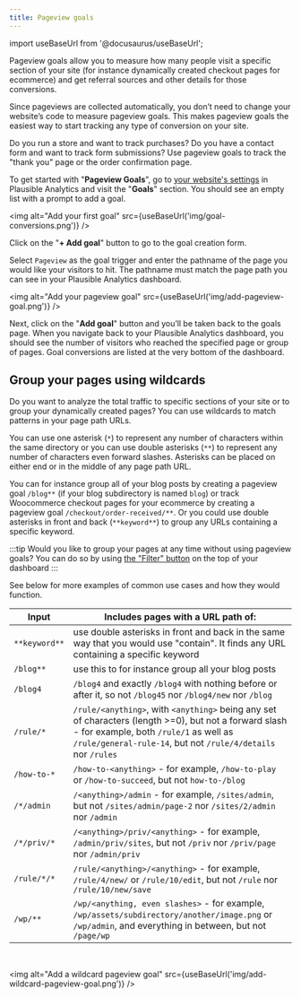 ```yaml
---
title: Pageview goals
---
```


import useBaseUrl from '@docusaurus/useBaseUrl';

Pageview goals allow you to measure how many people visit a specific section of your site (for instance dynamically created checkout pages for ecommerce) and get referral sources and other details for those conversions. 

Since pageviews are collected automatically, you don’t need to change your website’s code to measure pageview goals. This makes pageview goals the easiest way to start tracking any type of conversion on your site. 

Do you run a store and want to track purchases? Do you have a contact form and want to track form submissions? Use pageview goals to track the "thank you" page or the order confirmation page.

To get started with "**Pageview Goals**", go to [your website's settings](website-settings.md) in Plausible Analytics and visit the "**Goals**" section. You should see an empty list with a prompt to add a goal.

<img alt="Add your first goal" src={useBaseUrl('img/goal-conversions.png')} />

Click on the "**+ Add goal**" button to go to the goal creation form.

Select `Pageview` as the goal trigger and enter the pathname of the page you would like your visitors to hit. The pathname must match the page path you can see in your Plausible Analytics dashboard.

<img alt="Add your pageview goal" src={useBaseUrl('img/add-pageview-goal.png')} />

Next, click on the "**Add goal**" button and you’ll be taken back to the goals page. When you navigate back to your Plausible Analytics dashboard, you should see the number of visitors who reached the specified page or group of pages. Goal conversions are listed at the very bottom of the dashboard.

## Group your pages using wildcards

Do you want to analyze the total traffic to specific sections of your site or to group your dynamically created pages? You can use wildcards to match patterns in your page path URLs.

You can use one asterisk (`*`) to represent any number of characters within the same directory or you can use double asterisks (`**`) to represent any number of characters even forward slashes. Asterisks can be placed on either end or in the middle of any page path URL.

You can for instance group all of your blog posts by creating a pageview goal `/blog**` (if your blog subdirectory is named `blog`) or track Woocommerce checkout pages for your ecommerce by creating a pageview goal `/checkout/order-received/**`. Or you could use double asterisks in front and back (`**keyword**`) to group any URLs containing a specific keyword.

:::tip Would you like to group your pages at any time without using pageview goals?
You can do so by using [the "Filter" button](filters-segments.md) on the top of your dashboard
:::

See below for more examples of common use cases and how they would function.

| Input | Includes pages with a URL path of: |
| ------------- | ------------- |
| `**keyword**` | use double asterisks in front and back in the same way that you would use "contain". It finds any URL containing a specific keyword |
| `/blog**` | use this to for instance group all your blog posts |
| `/blog4` | `/blog4` and exactly `/blog4` with nothing before or after it, so not `/blog45` nor `/blog4/new` nor `/blog` |
| `/rule/*` | `/rule/<anything>`, with `<anything>` being any set of characters (length >=0), but not a forward slash - for example, both `/rule/1` as well as `/rule/general-rule-14`, but not `/rule/4/details` nor `/rules` |
| `/how-to-*` | `/how-to-<anything>` - for example, `/how-to-play` or `/how-to-succeed`, but not `how-to-/blog` |
| `/*/admin` | `/<anything>/admin` - for example, `/sites/admin`, but not `/sites/admin/page-2` nor `/sites/2/admin` nor `/admin` |
| `/*/priv/*` | `/<anything>/priv/<anything>` - for example, `/admin/priv/sites`, but not `/priv` nor `/priv/page` nor `/admin/priv` |
| `/rule/*/*` | `/rule/<anything>/<anything>` - for example, `/rule/4/new/` or `/rule/10/edit`, but not `/rule` nor `/rule/10/new/save` |
| `/wp/**` | `/wp/<anything, even slashes>` - for example, `/wp/assets/subdirectory/another/image.png` or `/wp/admin`, and everything in between, but not `/page/wp`

<br />

<img alt="Add a wildcard pageview goal" src={useBaseUrl('img/add-wildcard-pageview-goal.png')} />
